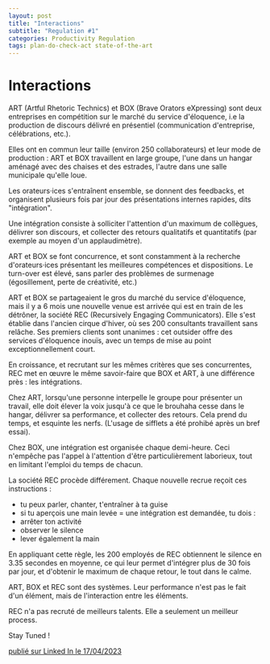 ```yaml
---
layout: post
title: "Interactions"
subtitle: "Regulation #1"
categories: Productivity Regulation
tags: plan-do-check-act state-of-the-art
---
```

# Interactions

ART (Artful Rhetoric Technics) et BOX (Brave Orators eXpressing) sont deux entreprises en compétition sur le marché du service d'éloquence, i.e la production de discours délivré en présentiel (communication d'entreprise, célébrations, etc.).
<!--more-->

Elles ont en commun leur taille (environ 250 collaborateurs) et leur mode de production : ART et BOX travaillent en large groupe, l'une dans un hangar aménagé avec des chaises et des estrades, l'autre dans une salle municipale qu'elle loue.

Les orateurs·ices s'entraînent ensemble, se donnent des feedbacks, et organisent plusieurs fois par jour des présentations internes rapides, dits "intégration". 

Une intégration consiste à solliciter l'attention d'un maximum de collègues, délivrer son discours, et collecter des retours qualitatifs et quantitatifs (par exemple au moyen d'un applaudimètre).

ART et BOX se font concurrence, et sont constamment à la recherche d'orateurs·ices présentant les meilleures compétences et dispositions. Le turn-over est élevé, sans parler des problèmes de surmenage (égosillement, perte de créativité, etc.)

ART et BOX se partageaient le gros du marché du service d'éloquence, mais il y a 6 mois une nouvelle venue est arrivée qui est en train de les détrôner, la société REC (Recursively Engaging Communicators). Elle s'est établie dans l'ancien cirque d'hiver, où ses 200 consultants travaillent sans relâche. Ses premiers clients sont unanimes : cet outsider offre des services d'éloquence inouïs, avec un temps de mise au point exceptionnellement court.

En croissance, et recrutant sur les mêmes critères que ses concurrentes, REC met en œuvre le même savoir-faire que BOX et ART, à une différence près : les intégrations.

Chez ART, lorsqu'une personne interpelle le groupe pour présenter un travail, elle doit élever la voix jusqu'à ce que le brouhaha cesse dans le hangar, délivrer sa performance, et collecter des retours. Cela prend du temps, et esquinte les nerfs. (L'usage de sifflets a été prohibé après un bref essai).

Chez BOX, une intégration est organisée chaque demi-heure. Ceci n'empêche pas l'appel à l'attention d'être particulièrement laborieux, tout en limitant l'emploi du temps de chacun.

La société REC procède différement. Chaque nouvelle recrue reçoit ces instructions :
- tu peux parler, chanter, t'entraîner à ta guise
- si tu aperçois une main levée = une intégration est demandée, tu dois :
 - arrêter ton activité 
 - observer le silence
 - lever également la main

En appliquant cette règle, les 200 employés de REC obtiennent le silence en 3.35 secondes en moyenne, ce qui leur permet d'intégrer plus de 30 fois par jour, et d'obtenir le maximum de chaque retour, le tout dans le calme.

ART, BOX et REC sont des systèmes. Leur performance n'est pas le fait d'un élément, mais de l'interaction entre les éléments.

REC n'a pas recruté de meilleurs talents. Elle a seulement un meilleur process. 

Stay Tuned !


[publié sur Linked In le 17/04/2023](https://www.linkedin.com/posts/christophe-thibaut-35b4657_etatdelart-systeme-pdca-activity-7053600526021660672-6BLi?utm_source=share&utm_medium=member_desktop)
